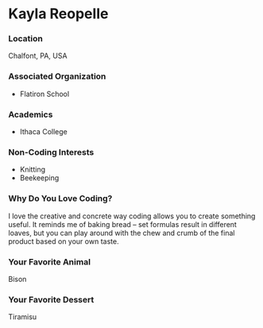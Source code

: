 # Kayla Reopelle

### Location
Chalfont, PA, USA

### Associated Organization
- Flatiron School

### Academics
- Ithaca College

### Non-Coding Interests
- Knitting
- Beekeeping

### Why Do You Love Coding?
I love the creative and concrete way coding allows you to create something useful. It reminds me of baking bread – set formulas result in different loaves, but you can play around with the chew and crumb of the final product based on your own taste.

### Your Favorite Animal
Bison

### Your Favorite Dessert
Tiramisu
